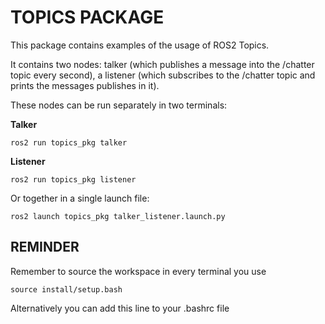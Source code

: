 # TOPICS PACKAGE

This package contains examples of the usage of ROS2 Topics.

It contains two nodes: talker (which publishes a message into the /chatter topic every second), a listener (which subscribes to the /chatter topic and prints the messages publishes in it).

These nodes can be run separately in two terminals:

**Talker**

```
ros2 run topics_pkg talker
```

**Listener**

```
ros2 run topics_pkg listener
```

Or together in a single launch file:

```
ros2 launch topics_pkg talker_listener.launch.py
```

## REMINDER

Remember to source the workspace in every terminal you use

```
source install/setup.bash
```

Alternatively you can add this line to your .bashrc file
